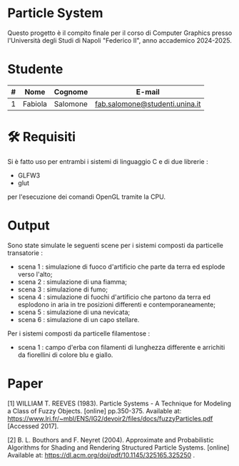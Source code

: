 # Particle System
Questo progetto è il compito finale per il corso di Computer Graphics presso l'Università degli Studi di Napoli "Federico II", anno accademico 2024-2025.

# Studente

| #  | Nome    | Cognome  | E-mail                |
|----|---------|----------|-----------------------|
| 1  | Fabiola   | Salomone    | fab.salomone@studenti.unina.it |

# 🛠 Requisiti
Si è fatto uso per entrambi i sistemi di linguaggio C e di due librerie :

- GLFW3
- glut

per l'esecuzione dei comandi OpenGL tramite la CPU.

# Output 

Sono state simulate le seguenti scene per i sistemi composti da particelle transatorie :

- scena 1 : simulazione di fuoco d'artificio che parte da terra ed esplode verso l'alto;
- scena 2 : simulazione di una fiamma;
- scena 3 : simulazione di fumo;
- scena 4 : simulazione di fuochi d'artificio che partono da terra ed esplodono in aria in tre posizioni differenti e contemporaneamente;
- scena 5 : simulazione di una nevicata;
- scena 6 : simulazione di un capo stellare.

Per i sistemi composti da particelle filamentose :

- scena 1 : campo d'erba con filamenti di lunghezza differente e arrichiti da fiorellini di colore blu e giallo.


# Paper
[1] WILLIAM T. REEVES (1983). Particle Systems - A Technique for Modeling a Class of Fuzzy Objects. [online] pp.350-375. Available at: https://www.lri.fr/~mbl/ENS/IG2/devoir2/files/docs/fuzzyParticles.pdf [Accessed 2017].

[2] B. L. Bouthors and F. Neyret (2004). Approximate and Probabilistic Algorithms for Shading and Rendering Structured Particle Systems. [online] Available at: https://dl.acm.org/doi/pdf/10.1145/325165.325250 .
